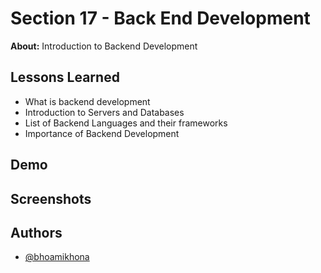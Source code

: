 
# Section 17 - Back End Development

**About:** Introduction to Backend Development
## Lessons Learned
- What is backend development
- Introduction to Servers and Databases
- List of Backend Languages and their frameworks
- Importance of Backend Development










## Demo





## Screenshots




## Authors

- [@bhoamikhona](https://github.com/bhoamikhona)

